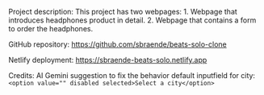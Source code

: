 Project description:
This project has two webpages: 1. Webpage that introduces headphones product in detail. 2. Webpage that contains a form to order the headphones.

GitHub repository:
https://github.com/sbraende/beats-solo-clone

Netlify deployment:
https://sbraende-beats-solo.netlify.app

Credits:
AI Gemini suggestion to fix the behavior default inputfield for city:
`<option value="" disabled selected>Select a city</option>`
